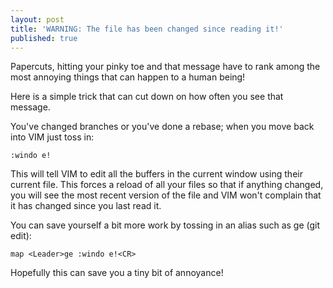```yaml
---
layout: post
title: 'WARNING: The file has been changed since reading it!'
published: true
---
```


Papercuts, hitting your pinky toe and that message have to rank among the most
annoying things that can happen to a human being!

Here is a simple trick that can cut down on how often you see that
message.

You've changed branches or you've done a rebase; when you move back into VIM
just toss in:

```
:windo e!
```
This will tell VIM to edit all the buffers in the current window using their
current file. This forces a reload of all your files so that if anything changed, you
will see the most recent version of the file and VIM won't complain that it has
changed since you last read it.

You can save yourself a bit more work by tossing in an alias such as ge (git
edit):

```
map <Leader>ge :windo e!<CR>
```

Hopefully this can save you a tiny bit of annoyance!
